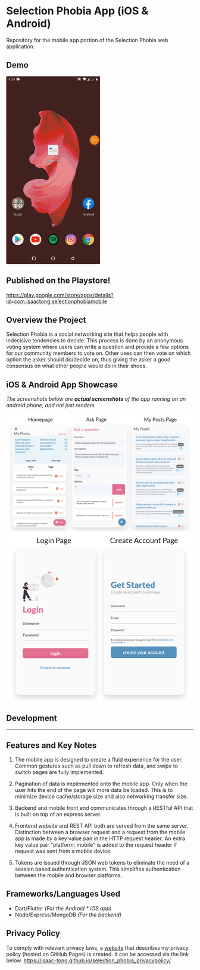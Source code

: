 # Selection Phobia App (iOS & Android)
Repository for the mobile app portion of the Selection Phobia web application.

## Demo
![Demo_Gif](https://github.com/Isaac-Tong/selectionphobia-mobile/blob/master/readme/showcase_gif.gif)

## Published on the Playstore!
https://play.google.com/store/apps/details?id=com.isaactong.selectionphobiamobile


## Overview the Project
Selection Phobia is a social networking site that helps people with indecisive tendencies to decide. This process is done by an anonymous voting system where users can write a question and provide a few options for our community members to vote on. Other uses can then vote on which option the asker should do/decide on, thus giving the asker a good consensus on what other people would do in their shoes. 

## iOS & Android App Showcase
*The screenshots below are ***actual screenshots*** of the app running on an android phone, and not just renders*

![Homepage](https://github.com/Isaac-Tong/selectionphobia-mobile/blob/master/readme/Showcase_1.png)
![LoginPages](https://github.com/Isaac-Tong/selectionphobia-mobile/blob/master/readme/Showcase_2.png)

## Development
<hr />

## Features and Key Notes
1. The mobile app is designed to create a fluid experience for the user. Common gestures such as pull down to refresh data, and swipe to switch pages are fully implemented. 

2. Pagination of data is implemented onto the mobile app. Only when the user hits the end of the page will more data be loaded. This is to minimize device cache/storage size and also networking transfer size. 

3. Backend and mobile front end communicates through a RESTful API that is built on top of an express server.

4. Frontend website and REST API both are served from the same server. Distinction between a browser request and a request from the mobile app is made by a key value pair in the HTTP request header. An extra key value pair "platform: mobile" is added to the request header if request was sent from a mobile device. 

5. Tokens are issued through JSON web tokens to eliminate the need of a session based authentication system. This simplifies authentication between the mobile and browser platforms. 

## Frameworks/Languages Used
* Dart/Flutter *(For the Android * iOS app)*
* Node/Express/MongoDB *(For the backend)*

## Privacy Policy
To comply with relevant privacy laws, a [website](https://isaac-tong.github.io/selection_phobia_privacypolicy/) that describes my privacy policy (hosted on GitHub Pages) is created. It can be accessed via the link below.
https://isaac-tong.github.io/selection_phobia_privacypolicy/
